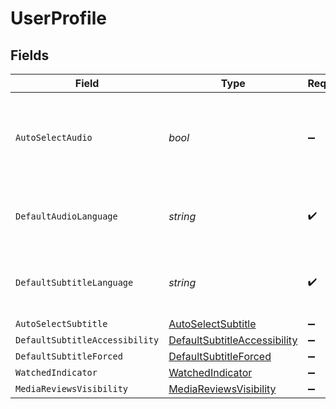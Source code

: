 # UserProfile


## Fields

| Field                                                                                 | Type                                                                                  | Required                                                                              | Description                                                                           | Example                                                                               |
| ------------------------------------------------------------------------------------- | ------------------------------------------------------------------------------------- | ------------------------------------------------------------------------------------- | ------------------------------------------------------------------------------------- | ------------------------------------------------------------------------------------- |
| `AutoSelectAudio`                                                                     | *bool*                                                                                | :heavy_minus_sign:                                                                    | If the account has automatically select audio and subtitle tracks enabled             | true                                                                                  |
| `DefaultAudioLanguage`                                                                | *string*                                                                              | :heavy_check_mark:                                                                    | The preferred audio language for the account                                          | ja                                                                                    |
| `DefaultSubtitleLanguage`                                                             | *string*                                                                              | :heavy_check_mark:                                                                    | The preferred subtitle language for the account                                       | en                                                                                    |
| `AutoSelectSubtitle`                                                                  | [AutoSelectSubtitle](../../Models/Requests/AutoSelectSubtitle.md)                     | :heavy_minus_sign:                                                                    | N/A                                                                                   | 1                                                                                     |
| `DefaultSubtitleAccessibility`                                                        | [DefaultSubtitleAccessibility](../../Models/Requests/DefaultSubtitleAccessibility.md) | :heavy_minus_sign:                                                                    | N/A                                                                                   | 1                                                                                     |
| `DefaultSubtitleForced`                                                               | [DefaultSubtitleForced](../../Models/Requests/DefaultSubtitleForced.md)               | :heavy_minus_sign:                                                                    | N/A                                                                                   | 1                                                                                     |
| `WatchedIndicator`                                                                    | [WatchedIndicator](../../Models/Requests/WatchedIndicator.md)                         | :heavy_minus_sign:                                                                    | N/A                                                                                   | 1                                                                                     |
| `MediaReviewsVisibility`                                                              | [MediaReviewsVisibility](../../Models/Requests/MediaReviewsVisibility.md)             | :heavy_minus_sign:                                                                    | N/A                                                                                   | 1                                                                                     |